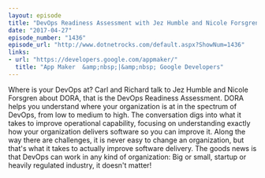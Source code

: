 ```yaml
---
layout: episode
title: "DevOps Readiness Assessment with Jez Humble and Nicole Forsgren"
date: "2017-04-27"
episode_number: "1436"
episode_url: "http://www.dotnetrocks.com/default.aspx?ShowNum=1436"
links:
- url: "https://developers.google.com/appmaker/"
  title: "App Maker  &amp;nbsp;|&amp;nbsp; Google Developers"
---
```


Where is your DevOps at? Carl and Richard talk to Jez Humble and Nicole Forsgren about DORA, that is the DevOps Readiness Assessment. DORA helps you understand where your organization is at in the spectrum of DevOps, from low to medium to high. The conversation digs into what it takes to improve operational capability, focusing on understanding exactly how your organization delivers software so you can improve it. Along the way there are challenges, it is never easy to change an organization, but that's what it takes to actually improve software delivery. The goods news is that DevOps can work in any kind of organization: Big or small, startup or heavily regulated industry, it doesn't matter!
